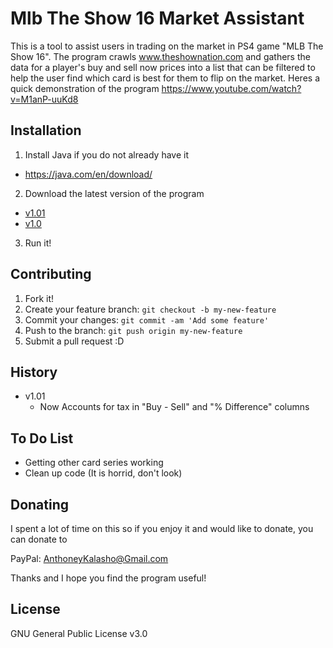 # Mlb The Show 16 Market Assistant
This is a tool to assist users in trading on the market in PS4 game "MLB The Show 16". The program crawls www.theshownation.com and gathers the data for a player's buy and sell now prices into a list that can be filtered to help the user find which card is best for them to flip on the market. Heres a quick demonstration of the program https://www.youtube.com/watch?v=M1anP-uuKd8


## Installation

1. Install Java if you do not already have it
  * https://java.com/en/download/
2. Download the latest version of the program
  * [v1.01](https://sourceforge.net/projects/mlbtheshow16marketassistant/files/MLB%20The%20Show%2016%20Market%20Assistant%20v1.01.jar/download)  
  * [v1.0](https://sourceforge.net/projects/mlbtheshow16marketassistant/files/MLB%20The%20Show%2016%20Market%20Assistant%20v1.0.jar/download)
 
3. Run it!

## Contributing

1. Fork it!
2. Create your feature branch: `git checkout -b my-new-feature`
3. Commit your changes: `git commit -am 'Add some feature'`
4. Push to the branch: `git push origin my-new-feature`
5. Submit a pull request :D

## History

  * v1.01
    * Now Accounts for tax in "Buy - Sell" and "% Difference" columns

## To Do List
  * Getting other card series working
  * Clean up code (It is horrid, don't look)

## Donating
I spent a lot of time on this so if you enjoy it and would like to donate, you can donate to

PayPal: AnthoneyKalasho@Gmail.com

Thanks and I hope you find the program useful!

## License

GNU General Public License v3.0
